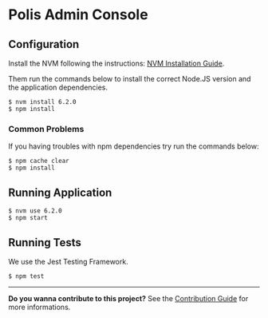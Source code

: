Polis Admin Console
===================

Configuration
-------------

Install the NVM following the instructions: [NVM Installation Guide](https://github.com/creationix/nvm#install-script).

Them run the commands below to install the correct Node.JS version and the application dependencies.

```
$ nvm install 6.2.0
$ npm install
```

### Common Problems

If you having troubles with npm dependencies try run the commands below:

```
$ npm cache clear
$ npm install
```

Running Application
-------------------

```
$ nvm use 6.2.0
$ npm start
```

Running Tests
-------------

We use the Jest Testing Framework.

```
$ npm test
```

---

**Do you wanna contribute to this project?** See the [Contribution Guide](CONTRIBUTING) for more informations.
